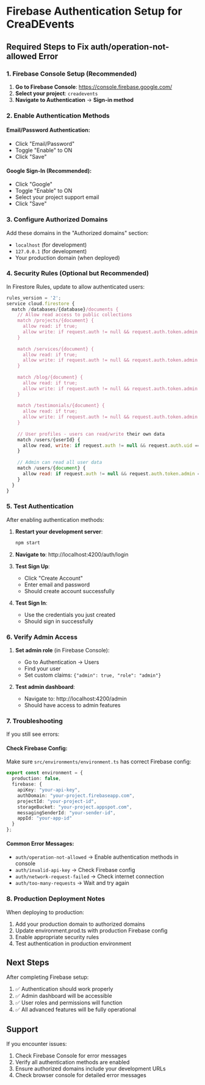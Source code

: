 # Firebase Authentication Setup for CreaDEvents

## Required Steps to Fix auth/operation-not-allowed Error

### 1. Firebase Console Setup (Recommended)

1. **Go to Firebase Console**: https://console.firebase.google.com/
2. **Select your project**: `creadevents`
3. **Navigate to Authentication** → **Sign-in method**

### 2. Enable Authentication Methods

#### Email/Password Authentication:
- Click "Email/Password"
- Toggle "Enable" to ON
- Click "Save"

#### Google Sign-In (Recommended):
- Click "Google"
- Toggle "Enable" to ON
- Select your project support email
- Click "Save"

### 3. Configure Authorized Domains

Add these domains in the "Authorized domains" section:
- `localhost` (for development)
- `127.0.0.1` (for development)
- Your production domain (when deployed)

### 4. Security Rules (Optional but Recommended)

In Firestore Rules, update to allow authenticated users:

```javascript
rules_version = '2';
service cloud.firestore {
  match /databases/{database}/documents {
    // Allow read access to public collections
    match /projects/{document} {
      allow read: if true;
      allow write: if request.auth != null && request.auth.token.admin == true;
    }
    
    match /services/{document} {
      allow read: if true;
      allow write: if request.auth != null && request.auth.token.admin == true;
    }
    
    match /blog/{document} {
      allow read: if true;
      allow write: if request.auth != null && request.auth.token.admin == true;
    }
    
    match /testimonials/{document} {
      allow read: if true;
      allow write: if request.auth != null && request.auth.token.admin == true;
    }
    
    // User profiles - users can read/write their own data
    match /users/{userId} {
      allow read, write: if request.auth != null && request.auth.uid == userId;
    }
    
    // Admin can read all user data
    match /users/{document} {
      allow read: if request.auth != null && request.auth.token.admin == true;
    }
  }
}
```

### 5. Test Authentication

After enabling authentication methods:

1. **Restart your development server**:
   ```bash
   npm start
   ```

2. **Navigate to**: http://localhost:4200/auth/login

3. **Test Sign Up**:
   - Click "Create Account"
   - Enter email and password
   - Should create account successfully

4. **Test Sign In**:
   - Use the credentials you just created
   - Should sign in successfully

### 6. Verify Admin Access

1. **Set admin role** (in Firebase Console):
   - Go to Authentication → Users
   - Find your user
   - Set custom claims: `{"admin": true, "role": "admin"}`

2. **Test admin dashboard**:
   - Navigate to: http://localhost:4200/admin
   - Should have access to admin features

### 7. Troubleshooting

If you still see errors:

#### Check Firebase Config:
Make sure `src/environments/environment.ts` has correct Firebase config:

```typescript
export const environment = {
  production: false,
  firebase: {
    apiKey: "your-api-key",
    authDomain: "your-project.firebaseapp.com",
    projectId: "your-project-id",
    storageBucket: "your-project.appspot.com",
    messagingSenderId: "your-sender-id",
    appId: "your-app-id"
  }
};
```

#### Common Error Messages:
- `auth/operation-not-allowed` → Enable authentication methods in console
- `auth/invalid-api-key` → Check Firebase config
- `auth/network-request-failed` → Check internet connection
- `auth/too-many-requests` → Wait and try again

### 8. Production Deployment Notes

When deploying to production:
1. Add your production domain to authorized domains
2. Update environment.prod.ts with production Firebase config
3. Enable appropriate security rules
4. Test authentication in production environment

## Next Steps

After completing Firebase setup:
1. ✅ Authentication should work properly
2. ✅ Admin dashboard will be accessible
3. ✅ User roles and permissions will function
4. ✅ All advanced features will be fully operational

## Support

If you encounter issues:
1. Check Firebase Console for error messages
2. Verify all authentication methods are enabled
3. Ensure authorized domains include your development URLs
4. Check browser console for detailed error messages